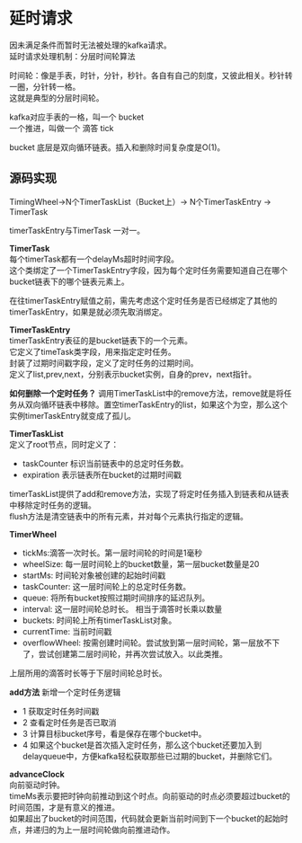 # 延时请求
因未满足条件而暂时无法被处理的kafka请求。                           
延时请求处理机制：分层时间轮算法                    

时间轮：像是手表，时针，分针，秒针。各自有自己的刻度，又彼此相关。秒针转一圈，分针转一格。               
这就是典型的分层时间轮。                    

kafka对应手表的一格，叫一个 bucket                 
一个推进，叫做一个 滴答  tick                  

bucket 底层是双向循环链表。插入和删除时间复杂度是O(1)。               


## 源码实现
TimingWheel->N个TimerTaskList（Bucket上）-> N个TimerTaskEntry -> TimerTask

timerTaskEntry与TimerTask 一对一。           


**TimerTask**               
每个timerTask都有一个delayMs超时时间字段。               
这个类绑定了一个TimerTaskEntry字段，因为每个定时任务需要知道自己在哪个bucket链表下的哪个链表元素上。            
 
在往timerTaskEntry赋值之前，需先考虑这个定时任务是否已经绑定了其他的timerTaskEntry，如果是就必须先取消绑定。                

**TimerTaskEntry**                       
timerTaskEntry表征的是bucket链表下的一个元素。                   
它定义了timeTask类字段，用来指定定时任务。                       
封装了过期时间戳字段，定义了定时任务的过期时间。                    
定义了list,prev,next，分别表示bucket实例，自身的prev，next指针。                  

**如何删除一个定时任务？**
调用TimerTaskList中的remove方法，remove就是将任务从双向循环链表中移除。置空timerTaskEntry的list，如果这个为空，那么这个实例timerTaskEntry就变成了孤儿。               


**TimerTaskList**           
定义了root节点，同时定义了：                    
- taskCounter 标识当前链表中的总定时任务数。               
- expiration 表示链表所在bucket的过期时间戳                     


timerTaskList提供了add和remove方法，实现了将定时任务插入到链表和从链表中移除定时任务的逻辑。                       
flush方法是清空链表中的所有元素，并对每个元素执行指定的逻辑。                 


**TimerWheel**              
- tickMs:滴答一次时长。第一层时间轮的时间是1毫秒
- wheelSize: 每一层时间轮上的bucket数量，第一层bucket数量是20            
- startMs: 时间轮对象被创建的起始时间戳
- taskCounter: 这一层时间轮上的总定时任务数。                  
- queue: 将所有bucket按照过期时间排序的延迟队列。                    
- interval: 这一层时间轮总时长。 相当于滴答时长乘以数量                  
- buckets: 时间轮上所有timerTaskList对象。                   
- currentTime: 当前时间戳                    
- overflowWheel: 按需创建时间轮。尝试放到第一层时间轮，第一层放不下了，尝试创建第二层时间轮，并再次尝试放入。以此类推。                

上层所用的滴答时长等于下层时间轮总时长。


**add方法**
新增一个定时任务逻辑

- 1 获取定时任务时间戳
- 2 查看定时任务是否已取消             
- 3 计算目标bucket序号，看是保存在哪个bucket中。                   
- 4 如果这个bucket是首次插入定时任务，那么这个bucket还要加入到delayqueue中，方便kafka轻松获取那些已过期的bucket，并删除它们。                 

**advanceClock**            
向前驱动时钟。             
timeMs表示要把时钟向前推动到这个时点。向前驱动的时点必须要超过bucket的时间范围，才是有意义的推进。                     
如果超出了bucket的时间范围，代码就会更新当前时间到下一个bucket的起始时点，并递归的为上一层时间轮做向前推进动作。                  
                 














































 
 




                          






